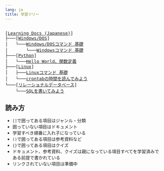 ```yaml
---
lang: ja
title: 学習ツリー
---
```

<pre>
<!-- For Editors: Do not use extension in a[link]. -->
[<a href="index">Learning Docs (Japanese)</a>]
├───[<a href="windows-dos">Windows/DOS</a>]
│   └───<a href="windows-dos/dos-command01">Windows/DOSコマンド 基礎</a>
│       └───<a href="windows-dos/windows-command01">Windowsコマンド 基礎</a>
├───[<a href="python">Python</a>]
│   └───<a href="python/helloworld-def">Hello World、関数定義</a>
├───[<a href="linux">Linux</a>]
│   ├───<a href="linux/linux-command01">Linuxコマンド 基礎</a>
│   └───<a href="linux/crontab-read01">crontabの時間を読んでみよう</a>
└───[<a href="relational-database">リレーショナルデータベース</a>]
    └───<a href="relational-database/sql01">SQLを書いてみよう</a>
</pre>

## 読み方
- `[]`で囲ってある項目はジャンル・分類
- 囲っていない項目はドキュメント
- 学習すべき順番に入れ子になっている
- `()`で囲ってある項目は参考資料など
- `{}`で囲ってある項目はクイズ
- ドキュメント、参考資料、クイズは親になっている項目すべてを学習済みである前提で書かれている
- リンクされていない項目は準備中